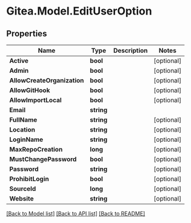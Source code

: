 
# Gitea.Model.EditUserOption

## Properties

Name | Type | Description | Notes
------------ | ------------- | ------------- | -------------
**Active** | **bool** |  | [optional] 
**Admin** | **bool** |  | [optional] 
**AllowCreateOrganization** | **bool** |  | [optional] 
**AllowGitHook** | **bool** |  | [optional] 
**AllowImportLocal** | **bool** |  | [optional] 
**Email** | **string** |  | 
**FullName** | **string** |  | [optional] 
**Location** | **string** |  | [optional] 
**LoginName** | **string** |  | [optional] 
**MaxRepoCreation** | **long** |  | [optional] 
**MustChangePassword** | **bool** |  | [optional] 
**Password** | **string** |  | [optional] 
**ProhibitLogin** | **bool** |  | [optional] 
**SourceId** | **long** |  | [optional] 
**Website** | **string** |  | [optional] 

[[Back to Model list]](../README.md#documentation-for-models)
[[Back to API list]](../README.md#documentation-for-api-endpoints)
[[Back to README]](../README.md)

